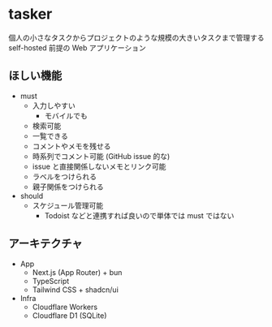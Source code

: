 # tasker

個人の小さなタスクからプロジェクトのような規模の大きいタスクまで管理する self-hosted 前提の Web アプリケーション

## ほしい機能

- must
  - 入力しやすい
    - モバイルでも
  - 検索可能
  - 一覧できる
  - コメントやメモを残せる
  - 時系列でコメント可能 (GitHub issue 的な)
  - issue と直接関係しないメモとリンク可能
  - ラベルをつけられる
  - 親子関係をつけられる
- should
  - スケジュール管理可能
    - Todoist などと連携すれば良いので単体では must ではない

## アーキテクチャ

- App
  - Next.js (App Router) + bun
  - TypeScript
  - Tailwind CSS + shadcn/ui
- Infra
  - Cloudflare Workers
  - Cloudflare D1 (SQLite)
